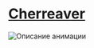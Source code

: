 <p align="center">
  <a href="http://77.239.113.169/" target="_blank">
    <h1>Cherreaver</h1>
  </a>
</p>
<img src="https://i.pinimg.com/originals/35/f5/91/35f5911b6761ecd292e0ee9b8596b69f.gif" alt="Описание анимации">
